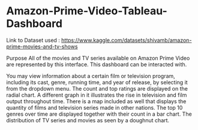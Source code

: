 # Amazon-Prime-Video-Tableau-Dashboard

Link to Dataset used : https://www.kaggle.com/datasets/shivamb/amazon-prime-movies-and-tv-shows

Purpose
All of the movies and TV series available on Amazon Prime Video are represented by this interface. This dashboard can be interacted with.

You may view information about a certain film or television program, including its cast, genre, running time, and year of release, by selecting it from the dropdown menu. The count and top ratings are displayed on the radial chart. A different graph in it illustrates the rise in television and film output throughout time. There is a map included as well that displays the quantity of films and television series made in other nations. The top 10 genres over time are displayed together with their count in a bar chart. The distribution of TV series and movies as seen by a doughnut chart.
